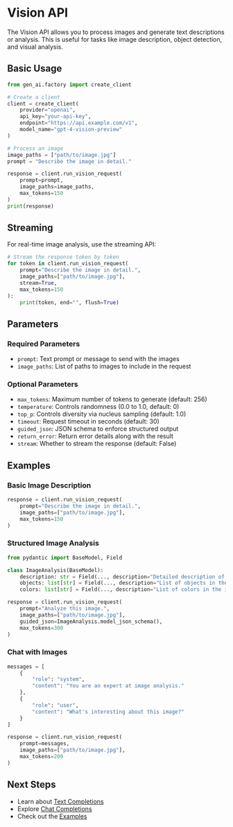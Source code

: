 # Vision API

The Vision API allows you to process images and generate text descriptions or analysis. This is useful for tasks like image description, object detection, and visual analysis.

## Basic Usage

```python
from gen_ai.factory import create_client

# Create a client
client = create_client(
    provider="openai",
    api_key="your-api-key",
    endpoint="https://api.example.com/v1",
    model_name="gpt-4-vision-preview"
)

# Process an image
image_paths = ["path/to/image.jpg"]
prompt = "Describe the image in detail."

response = client.run_vision_request(
    prompt=prompt,
    image_paths=image_paths,
    max_tokens=150
)
print(response)
```

## Streaming

For real-time image analysis, use the streaming API:

```python
# Stream the response token by token
for token in client.run_vision_request(
    prompt="Describe the image in detail.",
    image_paths=["path/to/image.jpg"],
    stream=True,
    max_tokens=150
):
    print(token, end="", flush=True)
```

## Parameters

### Required Parameters

- `prompt`: Text prompt or message to send with the images
- `image_paths`: List of paths to images to include in the request

### Optional Parameters

- `max_tokens`: Maximum number of tokens to generate (default: 256)
- `temperature`: Controls randomness (0.0 to 1.0, default: 0)
- `top_p`: Controls diversity via nucleus sampling (default: 1.0)
- `timeout`: Request timeout in seconds (default: 30)
- `guided_json`: JSON schema to enforce structured output
- `return_error`: Return error details along with the result
- `stream`: Whether to stream the response (default: False)

## Examples

### Basic Image Description

```python
response = client.run_vision_request(
    prompt="Describe the image in detail.",
    image_paths=["path/to/image.jpg"],
    max_tokens=150
)
```

### Structured Image Analysis

```python
from pydantic import BaseModel, Field

class ImageAnalysis(BaseModel):
    description: str = Field(..., description="Detailed description of the image")
    objects: list[str] = Field(..., description="List of objects in the image")
    colors: list[str] = Field(..., description="List of colors in the image")

response = client.run_vision_request(
    prompt="Analyze this image.",
    image_paths=["path/to/image.jpg"],
    guided_json=ImageAnalysis.model_json_schema(),
    max_tokens=300
)
```

### Chat with Images

```python
messages = [
    {
        "role": "system",
        "content": "You are an expert at image analysis."
    },
    {
        "role": "user",
        "content": "What's interesting about this image?"
    }
]

response = client.run_vision_request(
    prompt=messages,
    image_paths=["path/to/image.jpg"],
    max_tokens=200
)
```

## Next Steps

- Learn about [Text Completions](text-completions.md)
- Explore [Chat Completions](chat-completions.md)
- Check out the [Examples](../examples/basic-usage.md)
